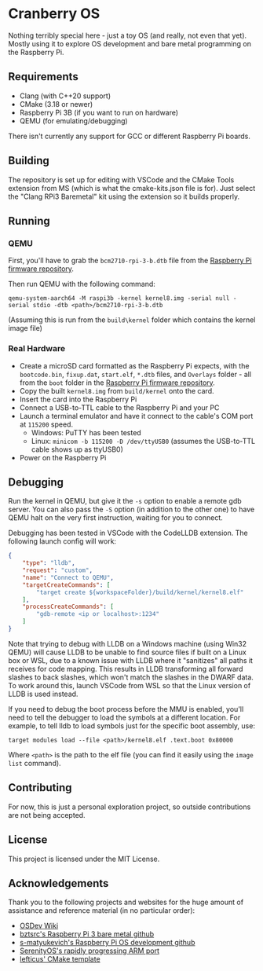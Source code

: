 # Cranberry OS

Nothing terribly special here - just a toy OS (and really, not even that yet). Mostly using it to explore OS development and bare metal programming on the Raspberry Pi.

## Requirements
* Clang (with C++20 support)
* CMake (3.18 or newer)
* Raspberry Pi 3B (if you want to run on hardware)
* QEMU (for emulating/debugging)

There isn't currently any support for GCC or different Raspberry Pi boards.

## Building
The repository is set up for editing with VSCode and the CMake Tools extension from MS (which is what the cmake-kits.json file is for). Just select the "Clang RPi3 Baremetal" kit using the extension so it builds properly.

## Running
### QEMU
First, you'll have to grab the `bcm2710-rpi-3-b.dtb` file from the [Raspberry Pi firmware repository](https://github.com/raspberrypi/firmware).

Then run QEMU with the following command:

`qemu-system-aarch64 -M raspi3b -kernel kernel8.img -serial null -serial stdio -dtb <path>/bcm2710-rpi-3-b.dtb`

(Assuming this is run from the `build\kernel` folder which contains the kernel image file)

### Real Hardware
* Create a microSD card formatted as the Raspberry Pi expects, with the `bootcode.bin`, `fixup.dat`, `start.elf`, `*.dtb` files, and `Overlays` folder - all from the `boot` folder in the [Raspberry Pi firmware repository](https://github.com/raspberrypi/firmware).
* Copy the built `kernel8.img` from `build/kernel` onto the card.
* Insert the card into the Raspberry Pi
* Connect a USB-to-TTL cable to the Raspberry Pi and your PC
* Launch a terminal emulator and have it connect to the cable's COM port at `115200` speed.
  * Windows: PuTTY has been tested
  * Linux: `minicom -b 115200 -D /dev/ttyUSB0` (assumes the USB-to-TTL cable shows up as ttyUSB0)
* Power on the Raspberry Pi

## Debugging
Run the kernel in QEMU, but give it the `-s` option to enable a remote gdb server. You can also pass the `-S` option (in addition to the other one) to have QEMU halt on the very first instruction, waiting for you to connect.

Debugging has been tested in VSCode with the CodeLLDB extension. The following launch config will work:

```json
{
    "type": "lldb",
    "request": "custom",
    "name": "Connect to QEMU",
    "targetCreateCommands": [
        "target create ${workspaceFolder}/build/kernel/kernel8.elf"
    ],
    "processCreateCommands": [
        "gdb-remote <ip or localhost>:1234"
    ]
}
```

Note that trying to debug with LLDB on a Windows machine (using Win32 QEMU) will cause LLDB to be unable to find source files if built on a Linux box or WSL, due to a known issue with LLDB where it "sanitizes" all paths it receives for code mapping. This results in LLDB transforming all forward slashes to back slashes, which won't match the slashes in the DWARF data. To work around this, launch VSCode from WSL so that the Linux version of LLDB is used instead.

If you need to debug the boot process before the MMU is enabled, you'll need to tell the debugger to load the symbols at a different location. For example, to tell lldb to load symbols just for the specific boot assembly, use:

`target modules load --file <path>/kernel8.elf .text.boot 0x80000`

Where `<path>` is the path to the elf file (you can find it easily using the `image list` command).

## Contributing
For now, this is just a personal exploration project, so outside contributions are not being accepted.

## License
This project is licensed under the MIT License.

## Acknowledgements
Thank you to the following projects and websites for the huge amount of assistance and reference material (in no particular order):
* [OSDev Wiki](https://wiki.osdev.org/Expanded_Main_Page)
* [bztsrc's Raspberry Pi 3 bare metal github](https://github.com/bztsrc/raspi3-tutorial)
* [s-matyukevich's Raspberry Pi OS development github](https://github.com/s-matyukevich/raspberry-pi-os)
* [SerenityOS's rapidly progressing ARM port](https://github.com/SerenityOS/serenity)
* [lefticus' CMake template](https://github.com/cpp-best-practices/cmake_template)